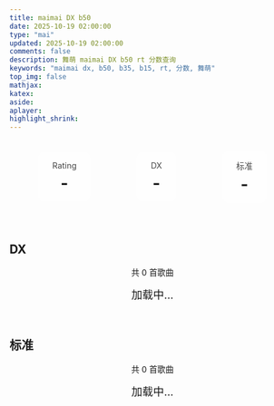 ```yaml
---
title: maimai DX b50
date: 2025-10-19 02:00:00
type: "mai"
updated: 2025-10-19 02:00:00
comments: false
description: 舞萌 maimai DX b50 rt 分数查询
keywords: "maimai dx, b50, b35, b15, rt, 分数, 舞萌"
top_img: false
mathjax:
katex:
aside:
aplayer:
highlight_shrink:
---
```


<style>
.player-info {
    background: var(--theme-color);
    padding: 20px;
    border-radius: 15px;
    margin-bottom: 20px;
    color: var(--font-color);
    display: flex;
    justify-content: space-around;
    align-items: center;
    flex-wrap: wrap;
    gap: 20px;
}

.rating-box {
    background: rgba(255, 255, 255, 0.2);
    padding: 15px 25px;
    border-radius: 10px;
    text-align: center;
}

.rating-label {
    font-size: 0.9rem;
    opacity: 0.8;
    margin-bottom: 5px;
}

.rating-value {
    font-size: 1.8rem;
    font-weight: bold;
}

.b50-sections {
    display: grid;
    gap: 30px;
    margin-bottom: 30px;
}

.section-stats {
    color: var(--font-color);
    text-align: center;
    margin-bottom: 15px;
    font-size: 0.9rem;
}

.scores-grid {
    display: grid;
    grid-template-columns: repeat(auto-fill, minmax(180px, 1fr));
    gap: 15px;
}

.score-card {
    background: var(--global-bg);
    border-radius: 12px;
    padding: 12px;
    box-shadow: 0 6px 20px rgba(0, 0, 0, 0.1);
    transition: transform 0.3s ease, box-shadow 0.3s ease;
    cursor: pointer;
    position: relative;
}

.score-card:hover {
    transform: translateY(-3px);
    box-shadow: 0 10px 25px rgba(0, 0, 0, 0.2);
}

.rank-badge {
    position: absolute;
    top: -8px;
    left: -8px;
    background: #ff6b6b;
    color: var(--font-color);
    width: 30px;
    height: 30px;
    border-radius: 50%;
    display: flex;
    align-items: center;
    justify-content: center;
    font-weight: bold;
    font-size: 0.8rem;
    box-shadow: 0 2px 5px rgba(0, 0, 0, 0.2);
}

.jacket {
    max-width: 100%;
    border-radius: 8px;
    object-fit: cover;
    margin-bottom: 8px;
    background: var(--global-bg);
}

.song-info {
    text-align: center;
}

.song-name {
    font-weight: bold;
    font-size: 0.8rem;
    margin-bottom: 4px;
    color: var(--font-color);
    line-height: 1.2;
    height: 2.4em;
    overflow: hidden;
    display: -webkit-box;
    -webkit-line-clamp: 2;
    -webkit-box-orient: vertical;
}

.level {
    display: inline-block;
    background: #ff6b6b;
    color: var(--font-color);
    padding: 2px 6px;
    border-radius: 8px;
    font-size: 0.7rem;
    margin-bottom: 3px;
}

.achievements {
    font-size: 0.8rem;
    color: #666;
    margin-bottom: 2px;
}

.rating {
    font-size: 0.75rem;
    color: #888;
    font-weight: bold;
}

.loading {
    text-align: center;
    color: var(--font-color);
    font-size: 1.2rem;
    grid-column: 1 / -1;
}

.detail-modal {
    display: none;
    position: fixed;
    top: 0;
    left: 0;
    width: 100%;
    height: 100%;
    backdrop-filter: blur(8px);
    z-index: 1000;
    align-items: center;
    justify-content: center;
}

.modal-content {
    background: var(--global-bg);
    padding: 30px;
    border-radius: 20px;
    max-width: 500px;
    width: 90%;
    text-align: center;
    max-height: 90vh;
    overflow-y: auto;
}

.close-modal {
    position: absolute;
    top: 20px;
    right: 20px;
    color: var(--font-color);
    font-size: 2rem;
    cursor: pointer;
    z-index: 1001;
}

@media (max-width: 768px) {
    .b50-sections {
        grid-template-columns: 1fr;
    }

    .player-info {
        margin-bottom: 0px;
        gap: 0px;
        padding: 0px;
    }

    .detail-modal {
        background: var(--global-bg);
    }

    .scores-grid {
        grid-template-columns: repeat(auto-fill, minmax(150px, 1fr));
    }
}
</style>

<div class="container">
<div class="player-info" id="playerInfo">
<div class="rating-box">
<div class="rating-label">Rating</div>
<div class="rating-value" id="totalRating">-</div>
</div>
<div class="rating-box">
<div class="rating-label">DX</div>
<div class="rating-value" id="dxRating">-</div>
</div>
<div class="rating-box">
<div class="rating-label">标准</div>
<div class="rating-value" id="standardRating">-</div>
</div>
</div>
<div class="b50-sections">
<div class="dx-section">

## DX

<div class="section-stats" id="dxStats">共 0 首歌曲</div>
<div class="scores-grid" id="dxScores">
<div class="loading">加载中...</div>
</div>
</div>
<div class="standard-section">

## 标准

<div class="section-stats" id="standardStats">共 0 首歌曲</div>
<div class="scores-grid" id="standardScores">
<div class="loading">加载中...</div>
</div>
</div>
</div>
</div>
<div class="detail-modal" id="detailModal">
<div class="close-modal" onclick="closeModal()">×</div>
<div class="modal-content" id="modalContent">
</div>
</div>
<script>
const token = "5xyMaPC0gE-h5qPUY2MHh30eYlv5bb_rSvJLlK27v_w=";
const friendCode = "367165286529031";
let dxScores = [];
let standardScores = [];
fetch(
"https://vn-rank-api.adingapkgg.workers.dev/?target=https://maimai.lxns.net/api/v0/maimai/player/" +
friendCode +
"/bests",
{
method: "GET",
headers: {
Authorization: token,
"Content-Type": "application/json",
},
}
)
.then((response) => {
if (!response.ok) {
throw new Error("网络响应不正常");
}
return response.json();
})
.then((data) => {
console.log("获取到的B50数据:", data);
processB50Data(data);
})
.catch((error) => {
console.error("请求失败:", error);
document.getElementById("dxScores").innerHTML =
document.getElementById("standardScores").innerHTML =
'<div class="loading">加载失败，请检查网络连接</div>';
});
function processB50Data(data) {
// B50 数据的结构：data.data.dx 和 data.data.standard
dxScores = data.data.dx || [];
standardScores = data.data.standard || [];
// 更新统计信息
document.getElementById(
"dxStats"
).textContent = `共 ${dxScores.length} 首歌曲`;
document.getElementById(
"standardStats"
).textContent = `共 ${standardScores.length} 首歌曲`;
// 计算 Rating
calculateRatings(data.data);
// 渲染两个区域的成绩
renderScores(dxScores, "dxScores");
renderScores(standardScores, "standardScores");
}
// 计算 Rating
function calculateRatings(b50Data) {
// 直接从 API 返回的数据中获取总 Rating
const totalRating =
(b50Data.dx_total || 0) + (b50Data.standard_total || 0);
const dxRating = b50Data.dx_total || 0;
const standardRating = b50Data.standard_total || 0;
document.getElementById("totalRating").textContent =
Math.round(totalRating);
document.getElementById("dxRating").textContent = Math.round(dxRating);
document.getElementById("standardRating").textContent =
Math.round(standardRating);
}
// 渲染成绩卡片
function renderScores(scores, containerId) {
const grid = document.getElementById(containerId);
if (scores.length === 0) {
grid.innerHTML = '<div class="loading">暂无成绩数据</div>';
return;
}
grid.innerHTML = scores
.map(
(score, index) => `
<div class="score-card" onclick="showDetail('${containerId}', ${index})">
<div class="rank-badge">${index + 1}</div>
<img
src="https://assets.lxns.net/maimai/jacket/${
score.id
}.png!webp"
alt="${score.song_name}"
class="jacket"
>
<div class="song-info">
<div class="song-name" title="${score.song_name}">${
score.song_name
}</div>
<div class="level">${score.level}</div>
<div class="achievements">${score.achievements.toFixed(
2
)}%</div>
<div class="rating">${
score.dx_rating ? score.dx_rating.toFixed(0) : "N/A"
}</div>
</div>
</div>
`
)
.join("");
}
// 显示详情模态框
function showDetail(section, index) {
let score;
if (section === "dxScores") {
score = dxScores[index];
} else {
score = standardScores[index];
}
if (!score) return;
const modal = document.getElementById("detailModal");
const modalContent = document.getElementById("modalContent");
modalContent.innerHTML = `
<img
src="https://assets.lxns.net/maimai/jacket/${
score.id
}.png!webp"
alt="${score.song_name}"
>
<h2>${score.song_name}</h2>
<div style="margin: 15px 0;">
<span style="background: #ff6b6b; color: var(--font-color); padding: 4px 12px; border-radius: 15px; font-size: 0.9rem;">
B50 #${index + 1}
</span>
<span class="level" style="margin-left: 8px;">${
score.level
}</span>
<span style="margin-left: 8px; background: #4ecdc4; var(--font-color): white; padding: 4px 8px; border-radius: 12px; font-size: 0.8rem;">
${section === "dxScores" ? "DX" : "标准"}
</span>
</div>
<div style="text-align: left; margin: 20px 0;">
<p><strong>达成率:</strong> ${score.achievements.toFixed(
4
)}%</p>
<p><strong>Rating:</strong> ${
score.dx_rating ? score.dx_rating.toFixed(2) : "N/A"
}</p>
<p><strong>FC:</strong> ${score.fc || "无"}</p>
<p><strong>FS:</strong> ${score.fs || "无"}</p>
<p><strong>评级:</strong> ${score.rate || "N/A"}</p>
<p><strong>更新时间:</strong> ${new Date(
score.upload_time
).toLocaleString()}</p>
</div>
${
score.id
? `<audio controls style="width: 100%; margin-top: 15px;" src="https://assets2.lxns.net/maimai/music/${score.id}.mp3"></audio>`
: ""
}
`;
modal.style.display = "flex";
}
// 关闭模态框
function closeModal() {
document.getElementById("detailModal").style.display = "none";
}
// 点击模态框外部关闭
document
.getElementById("detailModal")
.addEventListener("click", function (e) {
if (e.target === this) {
closeModal();
}
});
</script>
